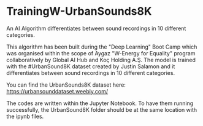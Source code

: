 # TrainingW-UrbanSounds8K
An AI Algorithm differentiates between sound recordings in 10 different categories.

This algorithm has been built during the "Deep Learning" Boot Camp which was organised within the scope of Aygaz "W-Energy for Equality" program collaboratively by Global AI Hub and Koç Holding A.Ş. The model is trained with the #UrbanSound8K dataset created by Justin Salamon and it differentiates between sound recordings in 10 different categories.

You can find the UrbanSounds8K dataset here:
https://urbansounddataset.weebly.com/

The codes are written within the Jupyter Notebook. To have them running successfully, the UrbanSound8K folder should be at the same location with the ipynb files.
